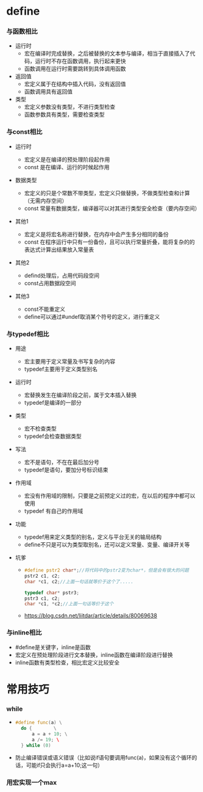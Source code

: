 # define

### 与函数相比

- 运行时
  - 宏在编译时完成替换，之后被替换的文本参与编译，相当于直接插入了代码，运行时不存在函数调用，执行起来更快
  - 函数调用在运行时需要跳转到具体调用函数
- 返回值
  - 宏定义属于在结构中插入代码，没有返回值
  - 函数调用具有返回值
- 类型
  - 宏定义参数没有类型，不进行类型检查
  - 函数参数具有类型，需要检查类型



### 与const相比

- 运行时
  - 宏定义是在编译的预处理阶段起作用
  - const 是在编译、运行的时候起作用
- 数据类型
  - 宏定义的只是个常数不带类型，宏定义只做替换，不做类型检查和计算（无需内存空间）
  - const 常量有数据类型，编译器可以对其进行类型安全检查（要内存空间）
- 其他1
  - 宏定义是将宏名称进行替换，在内存中会产生多分相同的备份
  - const 在程序运行中只有一份备份，且可以执行常量折叠，能将复杂的的表达式计算出结果放入常量表
- 其他2
  - defind处理后，占用代码段空间
  - const占用数据段空间

- 其他3
  - const不能重定义
  - define可以通过#undef取消某个符号的定义，进行重定义




### 与typedef相比

- 用途

  - 宏主要用于定义常量及书写复杂的内容
  - typedef主要用于定义类型别名

- 运行时

  - 宏替换发生在编译阶段之前，属于文本插入替换
  - typedef是编译的一部分

- 类型

  -  宏不检查类型
  - typedef会检查数据类型

- 写法

  - 宏不是语句，不在在最后加分号
  - typedef是语句，要加分号标识结束

- 作用域

  - 宏没有作用域的限制，只要是之前预定义过的宏，在以后的程序中都可以使用
  - typedef 有自己的作用域

- 功能

  - typedef用来定义类型的别名，定义与平台无关的输局结构
  - define不只是可以为类型取别名，还可以定义常量、变量、编译开关等

- 坑爹

  - ```cpp
    #define pstr2 char*;//将代码中的pstr2变为char*，但是会有很大的问题
    pstr2 c1, c2;
    char *c1, c2;//上面一句话就等价于这个了.....
    
    typedef char* pstr3;
    pstr3 c1, c2;
    char *c1, *c2;//上面一句话等价于这个
    ```

  - https://blog.csdn.net/liitdar/article/details/80069638



### 与inline相比

- \#define是关键字，inline是函数
- 宏定义在预处理阶段进行文本替换，inline函数在编译阶段进行替换
- inline函数有类型检查，相比宏定义比较安全





# 常用技巧



### while

- ```cpp
  #define func(a) \
  	do {		\
  		a = a + 10; \
  		a /= 19; \ 
  	} while (0)
  ```

- 防止编译错误或语义错误（比如说if语句要调用func(a)，如果没有这个循环的话，可能if只会执行a=a+10;这一句）



### 用宏实现一个max
